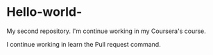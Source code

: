 # Hello-world-
My second repository.
I'm continue working in my Coursera's course.


I continue working in learn the Pull request command.
